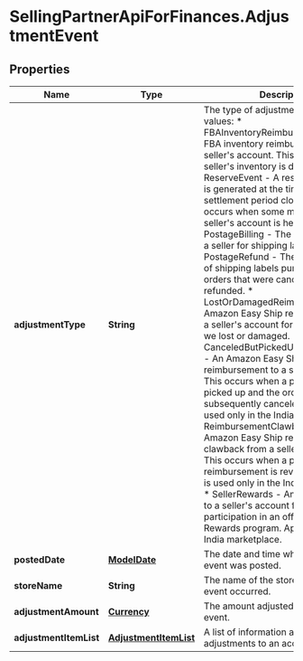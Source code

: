 # SellingPartnerApiForFinances.AdjustmentEvent

## Properties
Name | Type | Description | Notes
------------ | ------------- | ------------- | -------------
**adjustmentType** | **String** | The type of adjustment.  Possible values:  * FBAInventoryReimbursement - An FBA inventory reimbursement to a seller's account. This occurs if a seller's inventory is damaged.  * ReserveEvent - A reserve event that is generated at the time of a settlement period closing. This occurs when some money from a seller's account is held back.  * PostageBilling - The amount paid by a seller for shipping labels.  * PostageRefund - The reimbursement of shipping labels purchased for orders that were canceled or refunded.  * LostOrDamagedReimbursement - An Amazon Easy Ship reimbursement to a seller's account for a package that we lost or damaged.  * CanceledButPickedUpReimbursement - An Amazon Easy Ship reimbursement to a seller's account. This occurs when a package is picked up and the order is subsequently canceled. This value is used only in the India marketplace.  * ReimbursementClawback - An Amazon Easy Ship reimbursement clawback from a seller's account. This occurs when a prior reimbursement is reversed. This value is used only in the India marketplace.  * SellerRewards - An award credited to a seller's account for their participation in an offer in the Seller Rewards program. Applies only to the India marketplace. | [optional] 
**postedDate** | [**ModelDate**](ModelDate.md) | The date and time when the financial event was posted. | [optional] 
**storeName** | **String** | The name of the store where the event occurred. | [optional] 
**adjustmentAmount** | [**Currency**](Currency.md) | The amount adjusted as part of this event. | [optional] 
**adjustmentItemList** | [**AdjustmentItemList**](AdjustmentItemList.md) | A list of information about adjustments to an account. | [optional] 


